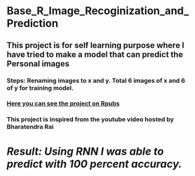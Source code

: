 # Base_R_Image_Recoginization_and_Prediction
## This project is for self learning purpose where I have tried to make a model that can predict the Personal images
### Steps: Renaming images to x and y. Total 6 images of x and 6 of y for training model. 
### [Here you can see the project on Rpubs](http://rpubs.com/amitbhsingh/406342)
### This project is inspired from the youtube video hosted by Bharatendra Rai
# _Result: Using RNN I was able to predict with 100 percent accuracy._ 
